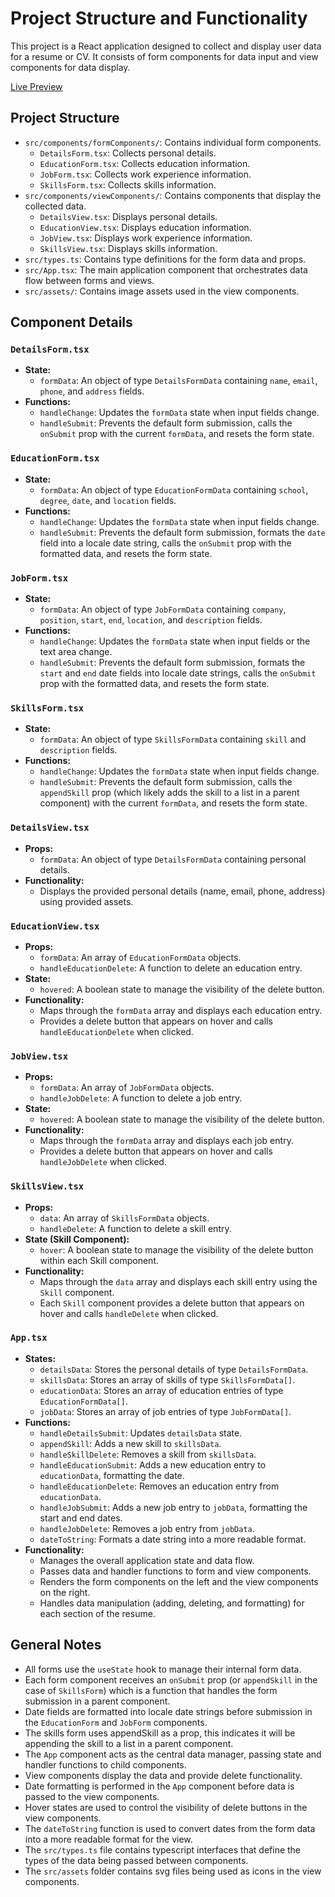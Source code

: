# Project Structure and Functionality

This project is a React application designed to collect and display user data for a resume or CV. It consists of form components for data input and view components for data display.

[Live Preview](https://yskim308cvapp.netlify.app/)

## Project Structure

-   `src/components/formComponents/`: Contains individual form components.
    -   `DetailsForm.tsx`: Collects personal details.
    -   `EducationForm.tsx`: Collects education information.
    -   `JobForm.tsx`: Collects work experience information.
    -   `SkillsForm.tsx`: Collects skills information.
-   `src/components/viewComponents/`: Contains components that display the collected data.
    -   `DetailsView.tsx`: Displays personal details.
    -   `EducationView.tsx`: Displays education information.
    -   `JobView.tsx`: Displays work experience information.
    -   `SkillsView.tsx`: Displays skills information.
-   `src/types.ts`: Contains type definitions for the form data and props.
-   `src/App.tsx`: The main application component that orchestrates data flow between forms and views.
-   `src/assets/`: Contains image assets used in the view components.

## Component Details

### `DetailsForm.tsx`

-   **State:**
    -   `formData`: An object of type `DetailsFormData` containing `name`, `email`, `phone`, and `address` fields.
-   **Functions:**
    -   `handleChange`: Updates the `formData` state when input fields change.
    -   `handleSubmit`: Prevents the default form submission, calls the `onSubmit` prop with the current `formData`, and resets the form state.

### `EducationForm.tsx`

-   **State:**
    -   `formData`: An object of type `EducationFormData` containing `school`, `degree`, `date`, and `location` fields.
-   **Functions:**
    -   `handleChange`: Updates the `formData` state when input fields change.
    -   `handleSubmit`: Prevents the default form submission, formats the `date` field into a locale date string, calls the `onSubmit` prop with the formatted data, and resets the form state.

### `JobForm.tsx`

-   **State:**
    -   `formData`: An object of type `JobFormData` containing `company`, `position`, `start`, `end`, `location`, and `description` fields.
-   **Functions:**
    -   `handleChange`: Updates the `formData` state when input fields or the text area change.
    -   `handleSubmit`: Prevents the default form submission, formats the `start` and `end` date fields into locale date strings, calls the `onSubmit` prop with the formatted data, and resets the form state.

### `SkillsForm.tsx`

-   **State:**
    -   `formData`: An object of type `SkillsFormData` containing `skill` and `description` fields.
-   **Functions:**
    -   `handleChange`: Updates the `formData` state when input fields change.
    -   `handleSubmit`: Prevents the default form submission, calls the `appendSkill` prop (which likely adds the skill to a list in a parent component) with the current `formData`, and resets the form state.

### `DetailsView.tsx`

-   **Props:**
    -   `formData`: An object of type `DetailsFormData` containing personal details.
-   **Functionality:**
    -   Displays the provided personal details (name, email, phone, address) using provided assets.

### `EducationView.tsx`

-   **Props:**
    -   `formData`: An array of `EducationFormData` objects.
    -   `handleEducationDelete`: A function to delete an education entry.
-   **State:**
    -   `hovered`: A boolean state to manage the visibility of the delete button.
-   **Functionality:**
    -   Maps through the `formData` array and displays each education entry.
    -   Provides a delete button that appears on hover and calls `handleEducationDelete` when clicked.

### `JobView.tsx`

-   **Props:**
    -   `formData`: An array of `JobFormData` objects.
    -   `handleJobDelete`: A function to delete a job entry.
-   **State:**
    -   `hovered`: A boolean state to manage the visibility of the delete button.
-   **Functionality:**
    -   Maps through the `formData` array and displays each job entry.
    -   Provides a delete button that appears on hover and calls `handleJobDelete` when clicked.

### `SkillsView.tsx`

-   **Props:**
    -   `data`: An array of `SkillsFormData` objects.
    -   `handleDelete`: A function to delete a skill entry.
-   **State (Skill Component):**
    -   `hover`: A boolean state to manage the visibility of the delete button within each Skill component.
-   **Functionality:**
    -   Maps through the `data` array and displays each skill entry using the `Skill` component.
    -   Each `Skill` component provides a delete button that appears on hover and calls `handleDelete` when clicked.

### `App.tsx`

-   **States:**
    -   `detailsData`: Stores the personal details of type `DetailsFormData`.
    -   `skillsData`: Stores an array of skills of type `SkillsFormData[]`.
    -   `educationData`: Stores an array of education entries of type `EducationFormData[]`.
    -   `jobData`: Stores an array of job entries of type `JobFormData[]`.
-   **Functions:**
    -   `handleDetailsSubmit`: Updates `detailsData` state.
    -   `appendSkill`: Adds a new skill to `skillsData`.
    -   `handleSkillDelete`: Removes a skill from `skillsData`.
    -   `handleEducationSubmit`: Adds a new education entry to `educationData`, formatting the date.
    -   `handleEducationDelete`: Removes an education entry from `educationData`.
    -   `handleJobSubmit`: Adds a new job entry to `jobData`, formatting the start and end dates.
    -   `handleJobDelete`: Removes a job entry from `jobData`.
    -   `dateToString`: Formats a date string into a more readable format.
-   **Functionality:**
    -   Manages the overall application state and data flow.
    -   Passes data and handler functions to form and view components.
    -   Renders the form components on the left and the view components on the right.
    -   Handles data manipulation (adding, deleting, and formatting) for each section of the resume.

## General Notes

-   All forms use the `useState` hook to manage their internal form data.
-   Each form component receives an `onSubmit` prop (or `appendSkill` in the case of `SkillsForm`) which is a function that handles the form submission in a parent component.
-   Date fields are formatted into locale date strings before submission in the `EducationForm` and `JobForm` components.
-   The skills form uses appendSkill as a prop, this indicates it will be appending the skill to a list in a parent component.
-   The `App` component acts as the central data manager, passing state and handler functions to child components.
-   View components display the data and provide delete functionality.
-   Date formatting is performed in the `App` component before data is passed to the view components.
-   Hover states are used to control the visibility of delete buttons in the view components.
-   The `dateToString` function is used to convert dates from the form data into a more readable format for the view.
-   The `src/types.ts` file contains typescript interfaces that define the types of the data being passed between components.
-   The `src/assets` folder contains svg files being used as icons in the view components.
